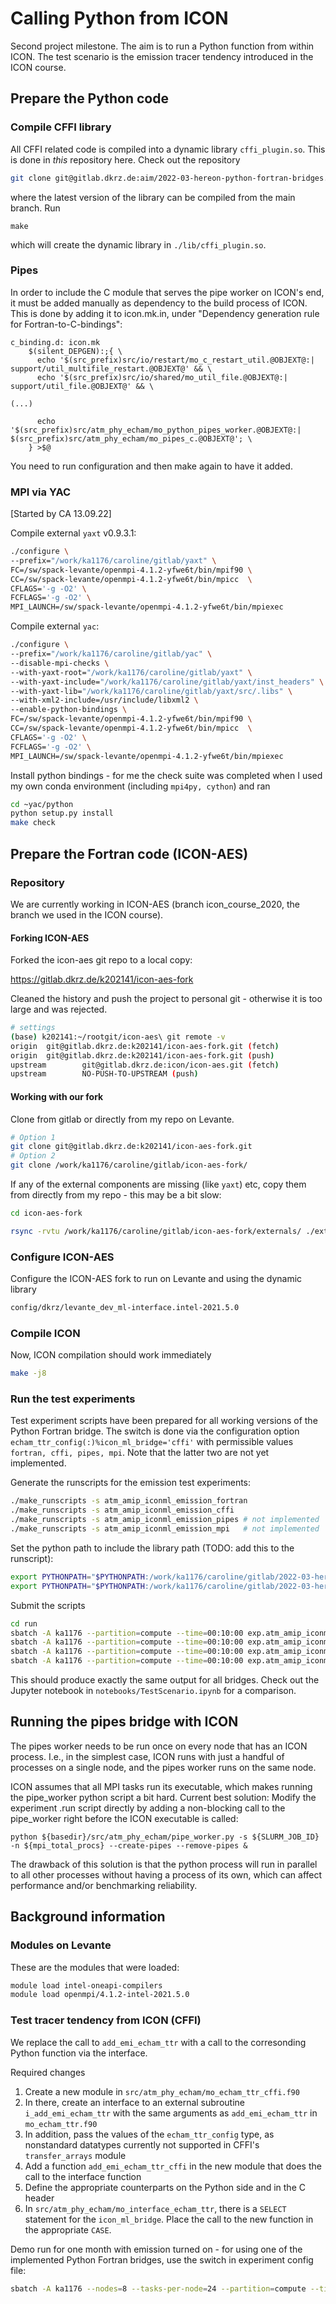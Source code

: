 # Calling Python from ICON

Second project milestone. The aim is to run a Python function from within ICON. The test scenario is the emission tracer tendency introduced in the ICON course.

## Prepare the Python code

### Compile CFFI library

All CFFI related code is compiled into a dynamic library `cffi_plugin.so`. This is done in *this* repository here. Check out the repository 

```bash
git clone git@gitlab.dkrz.de:aim/2022-03-hereon-python-fortran-bridges.git
```

where the latest version of the library can be compiled from the main branch. Run 

```
make
```

which will create the dynamic library in `./lib/cffi_plugin.so`.

### Pipes

In order to include the C module that serves the pipe worker on ICON's end, it must be added manually as dependency to the build process of ICON. This is done by adding it to icon.mk.in, under "Dependency generation rule for Fortran-to-C-bindings":

```
c_binding.d: icon.mk
	$(silent_DEPGEN):;{ \
	  echo '$(src_prefix)src/io/restart/mo_c_restart_util.@OBJEXT@:| support/util_multifile_restart.@OBJEXT@' && \
	  echo '$(src_prefix)src/io/shared/mo_util_file.@OBJEXT@:| support/util_file.@OBJEXT@' && \

(...)

	  echo '$(src_prefix)src/atm_phy_echam/mo_python_pipes_worker.@OBJEXT@:| $(src_prefix)src/atm_phy_echam/mo_pipes_c.@OBJEXT@'; \
	} >$@
```

You need to run configuration and then make again to have it added.

### MPI via YAC

[Started by CA 13.09.22]

Compile external `yaxt` v0.9.3.1:

```bash
./configure \
--prefix="/work/ka1176/caroline/gitlab/yaxt" \
FC=/sw/spack-levante/openmpi-4.1.2-yfwe6t/bin/mpif90 \
CC=/sw/spack-levante/openmpi-4.1.2-yfwe6t/bin/mpicc  \
CFLAGS='-g -O2' \
FCFLAGS='-g -O2' \
MPI_LAUNCH=/sw/spack-levante/openmpi-4.1.2-yfwe6t/bin/mpiexec
```

Compile external `yac`:

```bash
./configure \
--prefix="/work/ka1176/caroline/gitlab/yac" \
--disable-mpi-checks \
--with-yaxt-root="/work/ka1176/caroline/gitlab/yaxt" \
--with-yaxt-include="/work/ka1176/caroline/gitlab/yaxt/inst_headers" \
--with-yaxt-lib="/work/ka1176/caroline/gitlab/yaxt/src/.libs" \
--with-xml2-include=/usr/include/libxml2 \
--enable-python-bindings \
FC=/sw/spack-levante/openmpi-4.1.2-yfwe6t/bin/mpif90 \
CC=/sw/spack-levante/openmpi-4.1.2-yfwe6t/bin/mpicc  \
CFLAGS='-g -O2' \
FCFLAGS='-g -O2' \
MPI_LAUNCH=/sw/spack-levante/openmpi-4.1.2-yfwe6t/bin/mpiexec
```

Install python bindings - for me the check suite was completed when I used my own conda environment (including `mpi4py, cython`) and ran

```bash
cd ~yac/python
python setup.py install
make check
```


## Prepare the Fortran code (ICON-AES)

### Repository

We are currently working in ICON-AES (branch icon_course_2020, the branch we used in the ICON course). 

#### Forking ICON-AES

Forked the icon-aes git repo to a local copy:

https://gitlab.dkrz.de/k202141/icon-aes-fork

Cleaned the history and push the project to personal git - otherwise it is too large and was rejected.

```bash
# settings
(base) k202141:~/rootgit/icon-aes\ git remote -v
origin  git@gitlab.dkrz.de:k202141/icon-aes-fork.git (fetch)
origin  git@gitlab.dkrz.de:k202141/icon-aes-fork.git (push)
upstream        git@gitlab.dkrz.de:icon/icon-aes.git (fetch)
upstream        NO-PUSH-TO-UPSTREAM (push)
```

#### Working with our fork

Clone from gitlab or directly from my repo on Levante.

```bash
# Option 1
git clone git@gitlab.dkrz.de:k202141/icon-aes-fork.git
# Option 2
git clone /work/ka1176/caroline/gitlab/icon-aes-fork/
```

If any of the external components are missing (like `yaxt`) etc, copy them from directly from my repo - this may be a bit slow:

```bash
cd icon-aes-fork

rsync -rvtu /work/ka1176/caroline/gitlab/icon-aes-fork/externals/ ./externals
```

### Configure ICON-AES

Configure the ICON-AES fork to run on Levante and using the dynamic library

```bash
config/dkrz/levante_dev_ml-interface.intel-2021.5.0
```

### Compile ICON

Now, ICON compilation should work immediately

```bash
make -j8
```

### Run the test experiments

Test experiment scripts have been prepared for all working versions of the Python Fortran bridge. The switch is done via the configuration option `echam_ttr_config(:)%icon_ml_bridge='cffi'` with permissible values `fortran, cffi, pipes, mpi`. Note that the latter two are not yet implemented.

Generate the runscripts for the emission test experiments:

```bash
./make_runscripts -s atm_amip_iconml_emission_fortran
./make_runscripts -s atm_amip_iconml_emission_cffi
./make_runscripts -s atm_amip_iconml_emission_pipes # not implemented
./make_runscripts -s atm_amip_iconml_emission_mpi   # not implemented

```

Set the python path to include the library path (TODO: add this to the runscript):

```bash
export PYTHONPATH="$PYTHONPATH:/work/ka1176/caroline/gitlab/2022-03-hereon-python-fortran-bridges/lib/"
export PYTHONPATH="$PYTHONPATH:/work/ka1176/caroline/gitlab/2022-03-hereon-python-fortran-bridges/cffi_interface/"
```

Submit the scripts

```bash
cd run
sbatch -A ka1176 --partition=compute --time=00:10:00 exp.atm_amip_iconml_emission_fortran.run
sbatch -A ka1176 --partition=compute --time=00:10:00 exp.atm_amip_iconml_emission_cffi.run
sbatch -A ka1176 --partition=compute --time=00:10:00 exp.atm_amip_iconml_emission_pipes.run
sbatch -A ka1176 --partition=compute --time=00:10:00 exp.atm_amip_iconml_emission_mpi.run
```

This should produce exactly the same output for all bridges. Check out the Jupyter notebook in `notebooks/TestScenario.ipynb` for a comparison.

## Running the pipes bridge with ICON

The pipes worker needs to be run once on every node that has an ICON process. I.e., in the simplest case, ICON runs with just a handful of processes on a single node, and the pipes worker runs on the same node.

ICON assumes that all MPI tasks run its executable, which makes running the pipe_worker python script a bit hard. Current best solution: Modify the experiment .run script directly by adding a non-blocking call to the pipe_worker right before the ICON executable is called:

```
python ${basedir}/src/atm_phy_echam/pipe_worker.py -s ${SLURM_JOB_ID} -n ${mpi_total_procs} --create-pipes --remove-pipes &
```

The drawback of this solution is that the python process will run in parallel to all other processes without having a process of its own, which can affect performance and/or benchmarking reliability.

## Background information

### Modules on Levante

These are the modules that were loaded:

```bash
module load intel-oneapi-compilers
module load openmpi/4.1.2-intel-2021.5.0
```

### Test tracer tendency from ICON (CFFI)

We replace the call to `add_emi_echam_ttr` with a call to the corresonding Python function via the interface.

Required changes
1. Create a new module in `src/atm_phy_echam/mo_echam_ttr_cffi.f90`
1. In there, create an interface to an external subroutine `i_add_emi_echam_ttr` with the same arguments as `add_emi_echam_ttr` in `mo_echam_ttr.f90`
1. In addition, pass the values of the `echam_ttr_config` type, as nonstandard datatypes currently not supported in CFFI's `transfer_arrays` module
1. Add a function `add_emi_echam_ttr_cffi` in the new module that does the call to the interface function
1. Define the appropriate counterparts on the Python side and in the C header
1. In `src/atm_phy_echam/mo_interface_echam_ttr`, there is a `SELECT` statement for the `icon_ml_bridge`. Place the call to the new function in the appropriate `CASE`.

Demo run for one month with emission turned on - for using one of the implemented Python Fortran bridges, use the switch in experiment config file:

```bash
sbatch -A ka1176 --nodes=8 --tasks-per-node=24 --partition=compute --time=00:60:00 exp.atm_amip_emission_caroline_month_med.run
```
